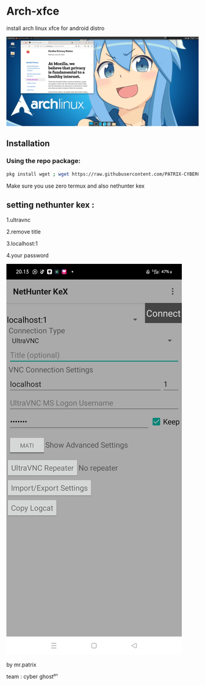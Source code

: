 # Arch-xfce
install arch linux xfce for android distro

![Deskripsi Gambar](IMG_20240627_202715.png)

## Installation

### Using the repo package:
```sh
pkg install wget ; wget https://raw.githubusercontent.com/PATRIX-CYBERGHOST01/Arch-xfce/blob/main/arch.sh ; chmod +x arch.sh ; ./arch.sh
```
Make sure you use zero termux and also nethunter kex

## setting nethunter kex :
1.ultravnc

2.remove title 

3.localhost:1 

4.your password 

![Screenshot Aplikasi](Screenshot_2024-06-27-20-13-49-03_30a42d6a209f6598350fa5f61642e1a9.jpg)


by mr.patrix

team : cyber ghost⁰¹

